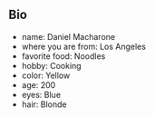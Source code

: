  ## Bio
 * name: Daniel Macharone
 * where you are from: Los Angeles
 * favorite food: Noodles
 * hobby: Cooking
 * color: Yellow
 * age: 200
 * eyes: Blue
 * hair: Blonde	
